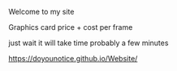 Welcome to my site

Graphics card price + cost per frame
 
just wait it will take time probably a few minutes

https://doyounotice.github.io/Website/

